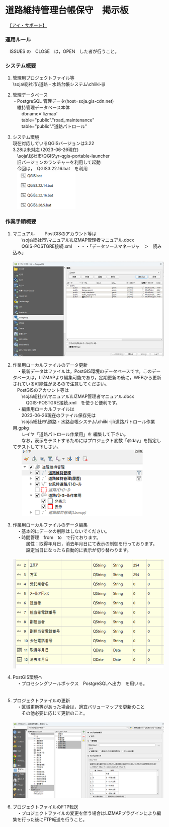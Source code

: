 # 道路維持管理台帳保守　掲示板  
　[【アイ・サポート】](http://www.isupport.co.jp/company.html)

### 運用ルール  
　ISSUES の　CLOSE　は，OPEN　した者が行うこと。  

### システム概要
 1. 管理用プロジェクトファイル等  
 \\soja\総社市\道路・水路台帳システム\chiiki-iji  

 1. 管理データベース  
・PostgreSQL 管理データ(host=soja.gis-cdn.net)  
　維持管理データベース本体  
　　dbname='lizmap'  
　　table="public"."road_maintenance"  
　　table="public"."道路パトロール"

1. システム環境  
現在対応しているQGISバージョンは3.22  
3.28は未対応  (2023-06-26現在)  
　\\soja\総社市\QGIS\yr-qgis-portable-launcher  
　旧バージョンのランチャーを利用して起動  
　今回は，　QGIS3.22.16.bat　を利用  
　![Alt text](image/QGIS%E3%83%A9%E3%83%B3%E3%83%81%E3%83%A3%E3%83%BCBAT.png)  

### 作業手順概要
1. マニュアル
　　PostGISのアカウント等は  
　　\\soja\総社市\マニュアル\LIZMAP管理者マニュアル.docx  
　　QGIS-POSTGRE接続.xml　・・・「データソースマネージャ　＞　読み込み」   
　　![Alt text](image/%E3%83%87%E3%83%BC%E3%82%BF%E3%82%BD%E3%83%BC%E3%82%B9%E3%83%9E%E3%83%8D%E3%83%BC%E3%82%B8%E3%83%A3.png)

1. 作業用ローカルファイルのデータ更新  
　・最新データはファイルは，PostGIS環境のデータベースです。このデータベースは，LIZMAPより編集可能であり，定期更新の後に，WEBから更新されている可能性があるので注意してください。  
　PostGISのアカウント等は  
　　\\soja\総社市\マニュアル\LIZMAP管理者マニュアル.docx  
　　　QGIS-POSTGRE接続.xml　を使うと便利です。  
　・編集用ローカルファイルは  
　　2023-06-26現在のファイル保存先は  
　　\\soja\総社市\道路・水路台帳システム\chiiki-iji\道路パトロール作業用.gpkg  
　　レイヤ「道路パトロール作業用」を 編集して下さい。  
　　なお，表示をテストするためにはプロジェクト変数「@day」を指定してテストして下しさい。  
　　![Alt text](image/%E4%BD%9C%E6%A5%AD%E3%83%AC%E3%82%A4%E3%83%A4.png)

1. 作業用ローカルファイルのデータ編集  
　・基本的にデータの削除はしないでください。  
　・時間管理　from　to　で行ております。  
　　　属性：取得年月日，消去年月日にて表示の制御を行っております。  
　　　設定当日になったら自動的に表示が切り替わります。  
　　　![Alt text](image/%E5%B1%9E%E6%80%A7.png)

1. PostGIS環境へ  
　・プロセシングツールボックス　PostgreSQLへ出力　を用いる。
　　　　
1. プロジェクトファイルの更新  
　・区域更新等があった場合は，適宜バリューマップを更新のこと    
　　その他必要に応じて更新のこと。  
　　![Alt text](image/%E9%81%93%E8%B7%AF%E7%B6%AD%E6%8C%81%E7%AE%A1%E7%90%86%EF%BC%8D%E5%8C%BA%E5%9F%9F%EF%BC%8D%E3%83%90%E3%83%AA%E3%83%A5%E3%83%BC%E3%83%9E%E3%83%83%E3%83%97.png)

1. プロジェクトファイルのFTP転送  
　・プロジェクトファイルの変更を伴う場合はLIZMAPプラグインにより編集を行った後にFTP転送を行うこと。  